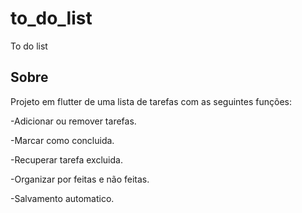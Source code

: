 # to_do_list

To do list

## Sobre

<p>Projeto em flutter de uma lista de tarefas com as seguintes funções:</p>
<p>-Adicionar ou remover tarefas.</p>
<p>-Marcar como concluida.</p>  
<p>-Recuperar tarefa excluida.</p>  
<p>-Organizar por feitas e não feitas.</p>  
<p>-Salvamento automatico.</p>

